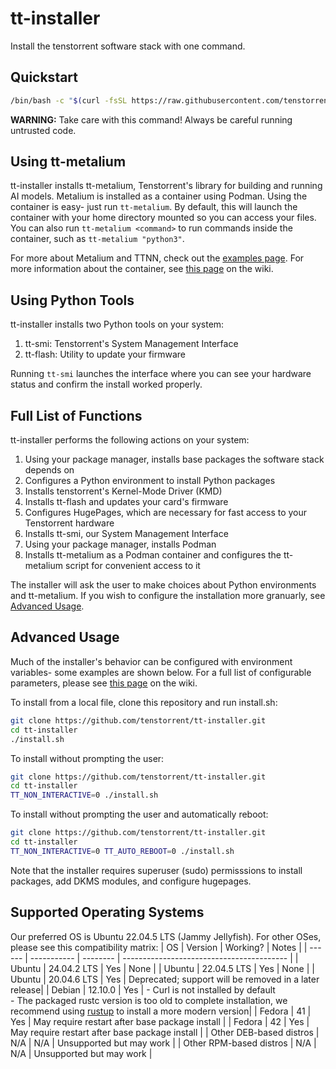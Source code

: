 # tt-installer
Install the tenstorrent software stack with one command.

## Quickstart
```bash
/bin/bash -c "$(curl -fsSL https://raw.githubusercontent.com/tenstorrent/tt-installer/refs/heads/main/install.sh)"
```
**WARNING:** Take care with this command! Always be careful running untrusted code.

## Using tt-metalium
tt-installer installs tt-metalium, Tenstorrent's library for building and running AI models. Metalium is installed as a container using Podman. Using the container is easy- just run `tt-metalium`. By default, this will launch the container with your home directory mounted so you can access your files. You can also run `tt-metalium <command>` to run commands inside the container, such as `tt-metalium "python3"`. 

For more about Metalium and TTNN, check out the [examples page](https://docs.tenstorrent.com/tt-metal/latest/ttnn/ttnn/usage.html#basic-examples). For more information about the container, see [this page](https://github.com/tenstorrent/tt-installer/wiki/Using-the-tt%E2%80%90metalium-container) on the wiki.

## Using Python Tools
tt-installer installs two Python tools on your system:
1. tt-smi: Tenstorrent's System Management Interface
2. tt-flash: Utility to update your firmware

Running `tt-smi` launches the interface where you can see your hardware status and confirm the install worked properly.

## Full List of Functions
tt-installer performs the following actions on your system:
1. Using your package manager, installs base packages the software stack depends on
2. Configures a Python environment to install Python packages
3. Installs tenstorrent's Kernel-Mode Driver (KMD)
4. Installs tt-flash and updates your card's firmware
5. Configures HugePages, which are necessary for fast access to your Tenstorrent hardware
6. Installs tt-smi, our System Management Interface
7. Using your package manager, installs Podman
8. Installs tt-metalium as a Podman container and configures the tt-metalium script for convenient access to it

The installer will ask the user to make choices about Python environments and tt-metalium. If you wish to configure the installation more granuarly, see [Advanced Usage](#advanced-usage).

## Advanced Usage
Much of the installer's behavior can be configured with environment variables- some examples are shown below. For a full list of configurable parameters, please see [this page](https://github.com/tenstorrent/tt-installer/wiki/Customizing-your-installation-with-environment-variables) on the wiki.

To install from a local file, clone this repository and run install.sh:
```bash
git clone https://github.com/tenstorrent/tt-installer.git
cd tt-installer
./install.sh
```
To install without prompting the user:
```bash
git clone https://github.com/tenstorrent/tt-installer.git
cd tt-installer
TT_NON_INTERACTIVE=0 ./install.sh
```
To install without prompting the user and automatically reboot:
```bash
git clone https://github.com/tenstorrent/tt-installer.git
cd tt-installer
TT_NON_INTERACTIVE=0 TT_AUTO_REBOOT=0 ./install.sh
```

Note that the installer requires superuser (sudo) permisssions to install packages, add DKMS modules, and configure hugepages.

## Supported Operating Systems
Our preferred OS is Ubuntu 22.04.5 LTS (Jammy Jellyfish).
For other OSes, please see this compatibility matrix:
| OS     | Version     | Working? | Notes                                     |
| ------ | ----------- | -------- | ----------------------------------------- |
| Ubuntu | 24.04.2 LTS | Yes      | None                                      |
| Ubuntu | 22.04.5 LTS | Yes      | None                                      |
| Ubuntu | 20.04.6 LTS | Yes      | Deprecated; support will be removed in a later release|
| Debian | 12.10.0     | Yes      | - Curl is not installed by default<br>- The packaged rustc version is too old to complete installation, we recommend using [rustup](https://rustup.rs/) to install a more modern version|
| Fedora | 41          | Yes      | May require restart after base package install |
| Fedora | 42          | Yes      | May require restart after base package install |
| Other DEB-based distros  | N/A          | N/A     | Unsupported but may work |
| Other RPM-based distros  | N/A          | N/A     | Unsupported but may work |


